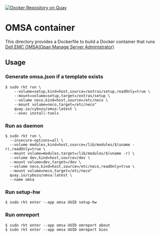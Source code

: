 [![Docker Repository on Quay](https://quay.io/repository/cybozu/omsa/status?token=aecbaf01-41ea-4e2c-9b6d-b6dd9ad533f5 "Docker Repository on Quay")](https://quay.io/repository/cybozu/omsa)

OMSA container
==============

This directory provides a Dockerfile to build a Docker container that runs [Dell EMC OMSA(Opan Manage Server Administrator)](https://www.dell.com/support/contents/us/en/04/article/product-support/self-support-knowledgebase/enterprise-resource-center/systemsmanagement/omsa?lwp=rt)

Usage
-----

### Generate omsa.json if a template exists

```console
$ sudo rkt run \
    --volume=setup,kind=host,source=/extras/setup,readOnly=true \
    --mount=volume=setup,target=/extras/setup \
    --volume neco,kind=host,source=/etc/neco \
    --mount volume=neco,target=/etc/neco"
    quay.io/cybozu/omsa:latest \
    --exec install-tools
```

### Run as daemon

```console
$ sudo rkt run \
  --insecure-options=all \
  --volume modules,kind=host,source=/lib/modules/$(uname -r),readOnly=true \
  --mount volume=modules,target=/lib/modules/$(uname -r) \
  --volume dev,kind=host,source=/dev \
  --mount volume=dev,target=/dev \
  --volume neco,kind=host,source=/etc/neco,readOnly=true \
  --mount volume=neco,target=/etc/neco"
  quay.io/cybozu/omsa:latest \
  --name omsa
```

### Run setup-hw

```console
$ sudo rkt enter --app omsa UUID setup-hw
```

### Run omreport

```console
$ sudo rkt enter --app omsa UUID omreport about
$ sudo rkt enter --app omsa UUID omreport bios
```
